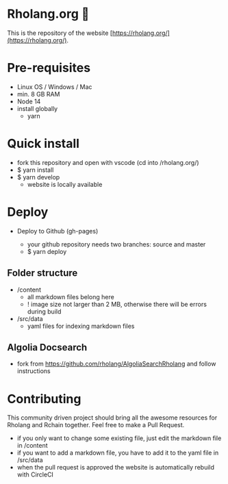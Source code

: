 # Rholang.org 🥳

This is the repository of the website [https://rholang.org/](https://rholang.org/).

# Pre-requisites

- Linux OS / Windows / Mac
- min. 8 GB RAM
- Node 14
- install globally
  - yarn

# Quick install

- fork this repository and open with vscode (cd into /rholang.org/)
- \$ yarn install
- \$ yarn develop
  - website is locally available

# Deploy

- Deploy to Github (gh-pages)

  - your github repository needs two branches: source and master
  - \$ yarn deploy

## Folder structure

- /content
  - all markdown files belong here
  - ! image size not larger than 2 MB, otherwise there will be errors during build
- /src/data
  - yaml files for indexing markdown files

## Algolia Docsearch

- fork from https://github.com/rholang/AlgoliaSearchRholang and follow instructions

# Contributing

This community driven project should bring all the awesome resources for Rholang and Rchain together. Feel free to make a Pull Request.

- if you only want to change some existing file, just edit the markdown file in /content
- if you want to add a markdown file, you have to add it to the yaml file in /src/data
- when the pull request is approved the website is automatically rebuild with CircleCI
